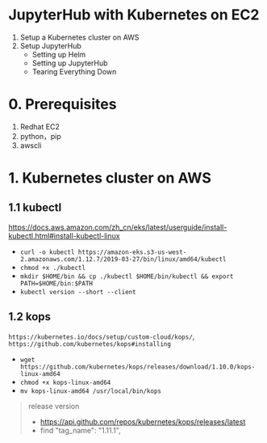 # JupyterHub with Kubernetes on EC2

1. Setup a Kubernetes cluster on AWS
2. Setup JupyterHub
    - Setting up Helm
    - Setting up JupyterHub
    - Tearing Everything Down

# 0. Prerequisites 
1. Redhat EC2 
2. python，pip
3. awscli

# 1. Kubernetes cluster on AWS
## 1.1 kubectl
https://docs.aws.amazon.com/zh_cn/eks/latest/userguide/install-kubectl.html#install-kubectl-linux

- ```curl -o kubectl https://amazon-eks.s3-us-west-2.amazonaws.com/1.12.7/2019-03-27/bin/linux/amd64/kubectl```
- ```chmod +x ./kubectl```
- ```mkdir $HOME/bin && cp ./kubectl $HOME/bin/kubectl && export PATH=$HOME/bin:$PATH```
- ```kubectl version --short --client```
## 1.2 kops
```https://kubernetes.io/docs/setup/custom-cloud/kops/```, ```https://github.com/kubernetes/kops#installing```

- ```wget https://github.com/kubernetes/kops/releases/download/1.10.0/kops-linux-amd64```
- ```chmod +x kops-linux-amd64```
- ```mv kops-linux-amd64 /usr/local/bin/kops```

> release version
> - https://api.github.com/repos/kubernetes/kops/releases/latest
> - find "tag_name": "1.11.1",
